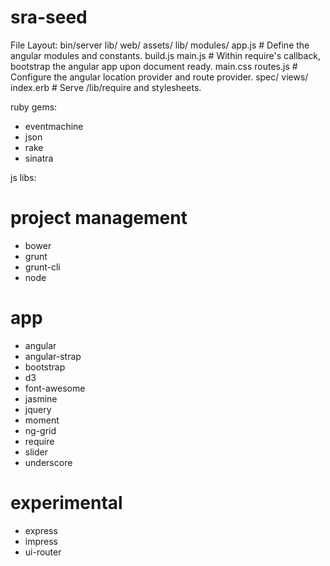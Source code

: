 sra-seed
========

File Layout:
    bin/server
    lib/
    web/
      assets/
        lib/
        modules/
        app.js # Define the angular modules and constants.
        build.js
        main.js # Within require's callback, bootstrap the angular app upon document ready.
        main.css
        routes.js # Configure the angular location provider and route provider.
      spec/
      views/
        index.erb # Serve /lib/require and stylesheets.

ruby gems:
- eventmachine
- json
- rake
- sinatra

js libs:
# project management
- bower
- grunt
- grunt-cli
- node
# app
- angular
- angular-strap
- bootstrap
- d3
- font-awesome
- jasmine
- jquery
- moment
- ng-grid
- require
- slider
- underscore
# experimental
- express
- impress
- ui-router
